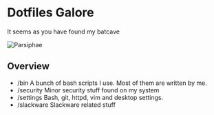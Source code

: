 Dotfiles Galore
===============
It seems as you have found my batcave

![Parsiphae](http://i.imgur.com/lN2JNPP.jpg?1)

Overview
--------
* /bin       A bunch of bash scripts I use. Most of them are written by me.
* /security  Minor security stuff found on my system
* /settings  Bash, git, httpd, vim and desktop settings.
* /slackware Slackware related stuff
